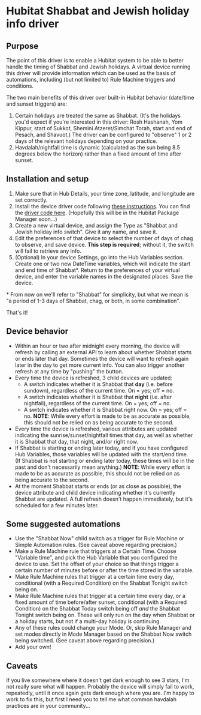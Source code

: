 # Hubitat Shabbat and Jewish holiday info driver

## Purpose

The point of this driver is to enable a Hubitat system to be able to better handle the timing of Shabbat and Jewish holidays. A virtual device running this driver will provide information which can be used as the basis of automations, including (but not limited to) Rule Machine triggers and conditions.

The two main benefits of this driver over built-in Hubitat behavior (date/time and sunset triggers) are:

1. Certain holidays are treated the same as Shabbat. (It's the holidays you'd expect if you're interested in this driver: Rosh Hashanah, Yom Kippur, start of Sukkot, Shemini Atzeret/Simchat Torah, start and end of Pesach, and Shavuot.) The driver can be configured to "observe" 1 or 2 days of the relevant holidays depending on your practice.
2. Havdalah/nightfall time is dynamic (calculated as the sun being 8.5 degrees below the horizon) rather than a fixed amount of time after sunset.

## Installation and setup

1. Make sure that in Hub Details, your time zone, latitude, and longitude are set correctly.
2. Install the device driver code following [these instructions](https://docs.hubitat.com/index.php?title=How_to_Install_Custom_Drivers). You can find the [driver code here](https://raw.githubusercontent.com/rosenbergj/hubitat_shabbat_and_chag/main/shabbat.groovy). (Hopefully this will be in the Hubitat Package Manager soon...)
3. Create a new virtual device, and assign the Type as "Shabbat and Jewish holiday info switch". Give it any name, and save it.
4. Edit the preferences of that device to select the number of days of chag to observe, and save device. **This step is required**; without it, the switch will fail to retrieve any info.
5. (Optional) In your device Settings, go into the Hub Variables section. Create one or two new DateTime variables, which will indicate the start and end time of Shabbat*. Return to the preferences of your virtual device, and enter the variable names in the designated places. Save the device.

\* From now on we'll refer to "Shabbat" for simplicity, but what we mean is "a period of 1-3 days of Shabbat, chag, or both, in some combination".

That's it!

## Device behavior

* Within an hour or two after midnight every morning, the device will refresh by calling an external API to learn about whether Shabbat starts or ends later that day. Sometimes the device will want to refresh again later in the day to get more current info. You can also trigger another refresh at any time by "pushing" the button.
* Every time the device is refreshed, 3 child devices are updated:
    - A switch indicates whether it is Shabbat that **day** (i.e. before sundown), regardless of the current time. On = yes; off = no.
    - A switch indicates whether it is Shabbat that **night** (i.e. after nightfall), regardless of the current time. On = yes; off = no.
    - A switch indicates whether it is Shabbat right now. On = yes; off = no. **NOTE**: While every effort is made to be as accurate as possible, this should not be relied on as being accurate to the second.
* Every time the device is refreshed, various attributes are updated indicating the sunrise/sunset/nightfall times that day, as well as whether it is Shabbat that day, that night, and/or right now.
* If Shabbat is starting or ending later today, and if you have configured Hub Variables, those variables will be updated with the start/end time. (If Shabbat is not starting or ending later today, these times will be in the past and don't necessarily mean anything.) **NOTE**: While every effort is made to be as accurate as possible, this should not be relied on as being accurate to the second.
* At the moment Shabbat starts or ends (or as close as possible), the device attribute and child device indicating whether it's currently Shabbat are updated. A full refresh doesn't happen immediately, but it's scheduled for a few minutes later.

## Some suggested automations

* Use the "Shabbat Now" child switch as a trigger for Rule Machine or Simple Automation rules. (See caveat above regarding precision.)
* Make a Rule Machine rule that triggers at a Certain Time. Choose "Variable time", and pick the Hub Variable that you configured the device to use. Set the offset of your choice so that things trigger a certain number of minutes before or after the time stored in the variable.
* Make Rule Machine rules that trigger at a certain time every day, conditional (with a Required Condition) on the Shabbat Tonight switch being on.
* Make Rule Machine rules that trigger at a certain time every day, or a fixed amount of time before/after sunset, conditional (with a Required Condition) on the Shabbat Today switch being off *and* the Shabbat Tonight switch being on. These will only run on the day when Shabbat or a holiday starts, but not if a multi-day holiday is continuing.
* Any of these rules could change your Mode. Or, skip Rule Manager and set modes directly in Mode Manager based on the Shabbat Now switch being switched. (See caveat above regarding precision.)
* Add your own!

## Caveats

If you live somewhere where it doesn't get dark enough to see 3 stars, I'm not really sure what will happen. Probably the device will simply fail to work, repeatedly, until it once again gets dark enough where you are. I'm happy to work to fix this, but first I need you to tell me what common havdalah practices are in your community...
